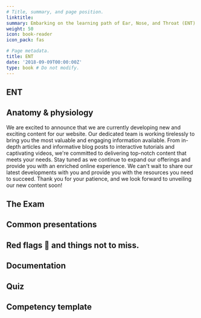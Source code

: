 ```yaml
---
# Title, summary, and page position.
linktitle: 
summary: Embarking on the learning path of Ear, Nose, and Throat (ENT) provides students with a comprehensive understanding of the anatomy, diagnosis, and treatment of disorders related to the head and neck region, equipping them with the skills needed to deliver specialized care to patients with ENT conditions.
weight: 50
icon: book-reader
icon_pack: fas

# Page metadata.
title: ENT
date: '2018-09-09T00:00:00Z'
type: book # Do not modify.
---
```


## ENT



## Anatomy & physiology

We are  excited to announce that we are currently developing new and exciting content for our website. Our dedicated team is working tirelessly to bring you the most valuable and engaging information available. From in-depth articles and informative blog posts to interactive tutorials and captivating videos, we're committed to delivering top-notch content that meets your needs. Stay tuned as we continue to expand our offerings and provide you with an enriched online experience. We can't wait to share our latest developments with you and provide you with the resources you need to succeed. Thank you for your patience, and we look forward to unveiling our new content soon!

## The Exam


## Common presentations


## Red flags 🚩 and things not to miss. 


## Documentation



## Quiz



## Competency template 
